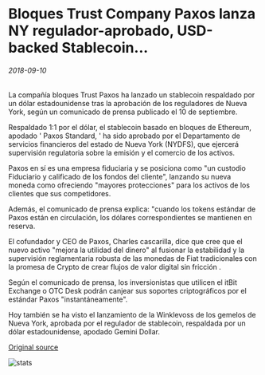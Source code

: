 # Bloques Trust Company Paxos lanza NY regulador-aprobado, USD-backed Stablecoin...

###### 2018-09-10

La compañía bloques Trust Paxos ha lanzado un stablecoin respaldado por un dólar estadounidense tras la aprobación de los reguladores de Nueva York, según un comunicado de prensa publicado el 10 de septiembre.

Respaldado 1:1 por el dólar, el stablecoin basado en bloques de Ethereum, apodado ' Paxos Standard, ' ha sido aprobado por el Departamento de servicios financieros del estado de Nueva York (NYDFS), que ejercerá supervisión regulatoria sobre la emisión y el comercio de los activos.

Paxos en sí es una empresa fiduciaria y se posiciona como "un custodio Fiduciario y calificado de los fondos del cliente", lanzando su nueva moneda como ofreciendo "mayores protecciones" para los activos de los clientes que sus competidores.

Además, el comunicado de prensa explica: "cuando los tokens estándar de Paxos están en circulación, los dólares correspondientes se mantienen en reserva.

El cofundador y CEO de Paxos, Charles cascarilla, dice que cree que el nuevo activo "mejora la utilidad del dinero" al fusionar la estabilidad y la supervisión reglamentaria robusta de las monedas de Fiat tradicionales con la promesa de Crypto de crear flujos de valor digital sin fricción .

Según el comunicado de prensa, los inversionistas que utilicen el itBit Exchange o OTC Desk podrán canjear sus soportes criptográficos por el estándar Paxos "instantáneamente".

Hoy también se ha visto el lanzamiento de la Winklevoss de los gemelos de Nueva York, aprobada por el regulador de stablecoin, respaldada por un dólar estadounidense, apodado Gemini Dollar.

[Original source](https://cointelegraph.com/news/blockchain-trust-company-paxos-launches-ny-regulator-approved-usd-backed-stablecoin)

![stats](https://c.statcounter.com/11760860/0/a89fa40b/1/ "stats")